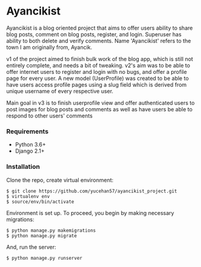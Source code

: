 # Ayancikist

Ayancikist is a blog oriented project that aims to offer users ability
to share blog posts, comment on blog posts, register, and login. Superuser has
ability to both delete and verify comments. Name 'Ayancikist' refers to the town 
I am originally from, Ayancik.

v1 of the project aimed to finish bulk work of the blog app, which is still not
entirely complete, and needs a bit of tweaking.
v2's aim was to be able to offer internet users to register and login with no bugs,
and offer a profile page for every user. A new model (UserProfile) was created to 
be able to have users access profile pages using a slug field which is derived from unique
username of every respective user.

Main goal in v3 is to finish userprofile view and offer authenticated users to post images for
blog posts and comments as well as have users be able to respond to other users' comments

### Requirements

* Python 3.6+
* Django 2.1+

### Installation

Clone the repo, create virtual environment:

    $ git clone https://github.com/yucehan57/ayancikist_project.git
    $ virtualenv env
    $ source/env/bin/activate
    
Environment is set up. To proceed, you begin by making necessary migrations:

    $ python manage.py makemigrations
    $ python manage.py migrate
    
And, run the server:

    $ python manage.py runserver
